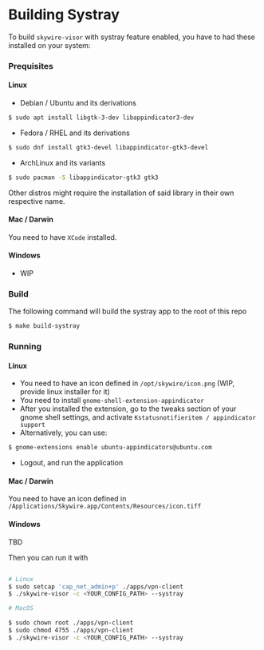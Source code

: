 # Building Systray

To build `skywire-visor` with systray feature enabled, you have to had these installed on your system:

### Prequisites

#### Linux

- Debian / Ubuntu and its derivations

```bash
$ sudo apt install libgtk-3-dev libappindicator3-dev
```

- Fedora / RHEL and its derivations

```bash
$ sudo dnf install gtk3-devel libappindicator-gtk3-devel
```

- ArchLinux and its variants

```bash
$ sudo pacman -S libappindicator-gtk3 gtk3
```

Other distros might require the installation of said library in their own respective name.

#### Mac / Darwin

You need to have `XCode` installed.

#### Windows

- WIP

### Build

The following command will build the systray app to the root of this repo

```bash
$ make build-systray
```

### Running

#### Linux

- You need to have an icon defined in `/opt/skywire/icon.png` (WIP, provide linux installer for it)
- You need to install `gnome-shell-extension-appindicator`
- After you installed the extension, go to the tweaks section of your gnome shell settings, and
  activate `Kstatusnotifieritem / appindicator support`
- Alternatively, you can use:

```bash
$ gnome-extensions enable ubuntu-appindicators@ubuntu.com
```

- Logout, and run the application

#### Mac / Darwin

You need to have an icon defined in `/Applications/Skywire.app/Contents/Resources/icon.tiff`

#### Windows

TBD

Then you can run it with

```bash

# Linux
$ sudo setcap 'cap_net_admin+p' ./apps/vpn-client
$ ./skywire-visor -c <YOUR_CONFIG_PATH> --systray

# MacOS

$ sudo chown root ./apps/vpn-client
$ sudo chmod 4755 ./apps/vpn-client
$ ./skywire-visor -c <YOUR_CONFIG_PATH> --systray
```
